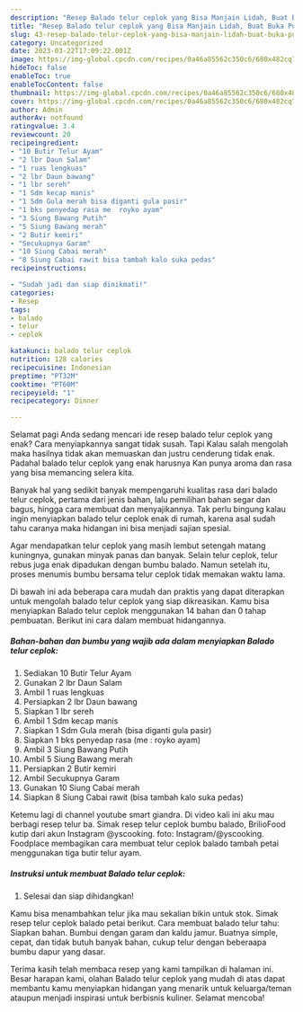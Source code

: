 ```yaml
---
description: "Resep Balado telur ceplok yang Bisa Manjain Lidah, Buat Buka Puasa Enak"
title: "Resep Balado telur ceplok yang Bisa Manjain Lidah, Buat Buka Puasa Enak"
slug: 43-resep-balado-telur-ceplok-yang-bisa-manjain-lidah-buat-buka-puasa-enak
category: Uncategorized
date: 2023-03-22T17:09:22.001Z
image: https://img-global.cpcdn.com/recipes/0a46a85562c350c6/680x482cq70/balado-telur-ceplok-foto-resep-utama.jpg
hideToc: false
enableToc: true
enableTocContent: false
thumbnail: https://img-global.cpcdn.com/recipes/0a46a85562c350c6/680x482cq70/balado-telur-ceplok-foto-resep-utama.jpg
cover: https://img-global.cpcdn.com/recipes/0a46a85562c350c6/680x482cq70/balado-telur-ceplok-foto-resep-utama.jpg
author: Admin
authorAv: notfound
ratingvalue: 3.4
reviewcount: 20
recipeingredient:
- "10 Butir Telur Ayam"
- "2 lbr Daun Salam"
- "1 ruas lengkuas"
- "2 lbr Daun bawang"
- "1 lbr sereh"
- "1 Sdm kecap manis"
- "1 Sdm Gula merah bisa diganti gula pasir"
- "1 bks penyedap rasa me  royko ayam"
- "3 Siung Bawang Putih"
- "5 Siung Bawang merah"
- "2 Butir kemiri"
- "Secukupnya Garam"
- "10 Siung Cabai merah"
- "8 Siung Cabai rawit bisa tambah kalo suka pedas"
recipeinstructions:

- "Sudah jadi dan siap dinikmati!"
categories:
- Resep
tags:
- balado
- telur
- ceplok

katakunci: balado telur ceplok 
nutrition: 128 calories
recipecuisine: Indonesian
preptime: "PT32M"
cooktime: "PT60M"
recipeyield: "1"
recipecategory: Dinner

---
```



Selamat pagi Anda sedang mencari ide resep balado telur ceplok yang enak? Cara menyiapkannya sangat tidak susah. Tapi Kalau salah mengolah maka hasilnya tidak akan memuaskan dan justru cenderung tidak enak. Padahal balado telur ceplok yang enak harusnya Kan punya aroma dan rasa yang bisa memancing selera kita.


Banyak hal yang sedikit banyak mempengaruhi kualitas rasa dari balado telur ceplok, pertama dari jenis bahan, lalu pemilihan bahan segar dan bagus, hingga cara membuat dan menyajikannya. Tak perlu bingung kalau ingin menyiapkan balado telur ceplok enak di rumah, karena asal sudah tahu caranya maka hidangan ini bisa menjadi sajian spesial.

Agar mendapatkan telur ceplok yang masih lembut setengah matang kuningnya, gunakan minyak panas dan banyak. Selain telur ceplok, telur rebus juga enak dipadukan dengan bumbu balado. Namun setelah itu, proses menumis bumbu bersama telur ceplok tidak memakan waktu lama.


Di bawah ini ada beberapa cara mudah dan praktis yang dapat diterapkan untuk mengolah balado telur ceplok yang siap dikreasikan. Kamu bisa menyiapkan Balado telur ceplok menggunakan 14 bahan dan 0 tahap pembuatan. Berikut ini cara dalam membuat hidangannya.

<!--inarticleads1-->

##### Bahan-bahan dan bumbu yang wajib ada dalam menyiapkan Balado telur ceplok:

1. Sediakan 10 Butir Telur Ayam
1. Gunakan 2 lbr Daun Salam
1. Ambil 1 ruas lengkuas
1. Persiapkan 2 lbr Daun bawang
1. Siapkan 1 lbr sereh
1. Ambil 1 Sdm kecap manis
1. Siapkan 1 Sdm Gula merah (bisa diganti gula pasir)
1. Siapkan 1 bks penyedap rasa (me : royko ayam)
1. Ambil 3 Siung Bawang Putih
1. Ambil 5 Siung Bawang merah
1. Persiapkan 2 Butir kemiri
1. Ambil Secukupnya Garam
1. Gunakan 10 Siung Cabai merah
1. Siapkan 8 Siung Cabai rawit (bisa tambah kalo suka pedas)


Ketemu lagi di channel youtube smart giandra. Di video kali ini aku mau berbagi resep telur ba. Simak resep telur ceplok bumbu balado, BrilioFood kutip dari akun Instagram @yscooking. foto: Instagram/@yscooking. Foodplace membagikan cara membuat telur ceplok balado tambah petai menggunakan tiga butir telur ayam. 

<!--inarticleads2-->

##### Instruksi untuk membuat Balado telur ceplok:


1. Selesai dan siap dihidangkan!

Kamu bisa menambahkan telur jika mau sekalian bikin untuk stok. Simak resep telur ceplok balado petai berikut. Cara membuat balado telur tahu: Siapkan bahan. Bumbui dengan garam dan kaldu jamur. Buatnya simple, cepat, dan tidak butuh banyak bahan, cukup telur dengan beberaapa bumbu dapur yang dasar. 

Terima kasih telah membaca resep yang kami tampilkan di halaman ini. Besar harapan kami, olahan Balado telur ceplok yang mudah di atas dapat membantu kamu menyiapkan hidangan yang menarik untuk keluarga/teman ataupun menjadi inspirasi untuk berbisnis kuliner. Selamat mencoba!
